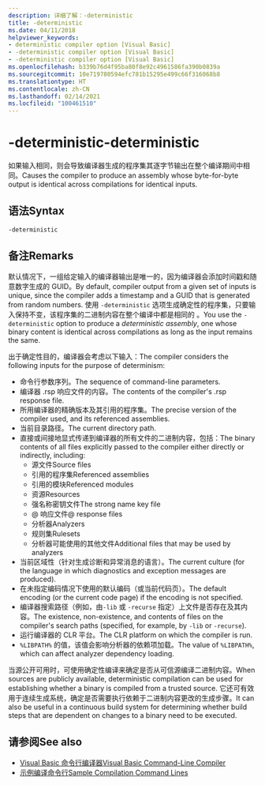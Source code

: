 ```yaml
---
description: 详细了解：-deterministic
title: -deterministic
ms.date: 04/11/2018
helpviewer_keywords:
- deterministic compiler option [Visual Basic]
- -deterministic compiler option [Visual Basic]
- -deterministic compiler option [Visual Basic]
ms.openlocfilehash: b339b76d4f95ba80f8e92c4961586fa390b0839a
ms.sourcegitcommit: 10e719780594efc781b15295e499c66f316068b8
ms.translationtype: HT
ms.contentlocale: zh-CN
ms.lasthandoff: 02/14/2021
ms.locfileid: "100461510"
---
```

# <a name="-deterministic"></a><span data-ttu-id="c0110-103">-deterministic</span><span class="sxs-lookup"><span data-stu-id="c0110-103">-deterministic</span></span>

<span data-ttu-id="c0110-104">如果输入相同，则会导致编译器生成的程序集其逐字节输出在整个编译期间中相同。</span><span class="sxs-lookup"><span data-stu-id="c0110-104">Causes the compiler to produce an assembly whose byte-for-byte output is identical across compilations for identical inputs.</span></span>

## <a name="syntax"></a><span data-ttu-id="c0110-105">语法</span><span class="sxs-lookup"><span data-stu-id="c0110-105">Syntax</span></span>

```console
-deterministic
```

## <a name="remarks"></a><span data-ttu-id="c0110-106">备注</span><span class="sxs-lookup"><span data-stu-id="c0110-106">Remarks</span></span>

<span data-ttu-id="c0110-107">默认情况下，一组给定输入的编译器输出是唯一的，因为编译器会添加时间戳和随意数字生成的 GUID。</span><span class="sxs-lookup"><span data-stu-id="c0110-107">By default, compiler output from a given set of inputs is unique, since the compiler adds a timestamp and a GUID that is generated from random numbers.</span></span> <span data-ttu-id="c0110-108">使用 `-deterministic` 选项生成确定性的程序集，只要输入保持不变，该程序集的二进制内容在整个编译中都是相同的  。</span><span class="sxs-lookup"><span data-stu-id="c0110-108">You use the `-deterministic` option to produce a *deterministic assembly*, one whose binary content is identical across compilations as long as the input remains the same.</span></span>

<span data-ttu-id="c0110-109">出于确定性目的，编译器会考虑以下输入：</span><span class="sxs-lookup"><span data-stu-id="c0110-109">The compiler considers the following inputs for the purpose of determinism:</span></span>

- <span data-ttu-id="c0110-110">命令行参数序列。</span><span class="sxs-lookup"><span data-stu-id="c0110-110">The sequence of command-line parameters.</span></span>
- <span data-ttu-id="c0110-111">编译器 .rsp 响应文件的内容。</span><span class="sxs-lookup"><span data-stu-id="c0110-111">The contents of the compiler's .rsp response file.</span></span>
- <span data-ttu-id="c0110-112">所用编译器的精确版本及其引用的程序集。</span><span class="sxs-lookup"><span data-stu-id="c0110-112">The precise version of the compiler used, and its referenced assemblies.</span></span>
- <span data-ttu-id="c0110-113">当前目录路径。</span><span class="sxs-lookup"><span data-stu-id="c0110-113">The current directory path.</span></span>
- <span data-ttu-id="c0110-114">直接或间接地显式传递到编译器的所有文件的二进制内容，包括：</span><span class="sxs-lookup"><span data-stu-id="c0110-114">The binary contents of all files explicitly passed to the compiler either directly or indirectly, including:</span></span>
  - <span data-ttu-id="c0110-115">源文件</span><span class="sxs-lookup"><span data-stu-id="c0110-115">Source files</span></span>
  - <span data-ttu-id="c0110-116">引用的程序集</span><span class="sxs-lookup"><span data-stu-id="c0110-116">Referenced assemblies</span></span>
  - <span data-ttu-id="c0110-117">引用的模块</span><span class="sxs-lookup"><span data-stu-id="c0110-117">Referenced modules</span></span>
  - <span data-ttu-id="c0110-118">资源</span><span class="sxs-lookup"><span data-stu-id="c0110-118">Resources</span></span>
  - <span data-ttu-id="c0110-119">强名称密钥文件</span><span class="sxs-lookup"><span data-stu-id="c0110-119">The strong name key file</span></span>
  - <span data-ttu-id="c0110-120">@ 响应文件</span><span class="sxs-lookup"><span data-stu-id="c0110-120">@ response files</span></span>
  - <span data-ttu-id="c0110-121">分析器</span><span class="sxs-lookup"><span data-stu-id="c0110-121">Analyzers</span></span>
  - <span data-ttu-id="c0110-122">规则集</span><span class="sxs-lookup"><span data-stu-id="c0110-122">Rulesets</span></span>
  - <span data-ttu-id="c0110-123">分析器可能使用的其他文件</span><span class="sxs-lookup"><span data-stu-id="c0110-123">Additional files that may be used by analyzers</span></span>
- <span data-ttu-id="c0110-124">当前区域性（针对生成诊断和异常消息的语言）。</span><span class="sxs-lookup"><span data-stu-id="c0110-124">The current culture (for the language in which diagnostics and exception messages are produced).</span></span>
- <span data-ttu-id="c0110-125">在未指定编码情况下使用的默认编码（或当前代码页）。</span><span class="sxs-lookup"><span data-stu-id="c0110-125">The default encoding (or the current code page) if the encoding is not specified.</span></span>
- <span data-ttu-id="c0110-126">编译器搜索路径（例如，由`-lib` 或 `-recurse` 指定）上文件是否存在及其内容。</span><span class="sxs-lookup"><span data-stu-id="c0110-126">The existence, non-existence, and contents of files on the compiler's search paths (specified, for example, by `-lib` or `-recurse`).</span></span>
- <span data-ttu-id="c0110-127">运行编译器的 CLR 平台。</span><span class="sxs-lookup"><span data-stu-id="c0110-127">The CLR platform on which the compiler is run.</span></span>
- <span data-ttu-id="c0110-128">`%LIBPATH%` 的值，该值会影响分析器的依赖项加载。</span><span class="sxs-lookup"><span data-stu-id="c0110-128">The value of `%LIBPATH%`, which can affect analyzer dependency loading.</span></span>

<span data-ttu-id="c0110-129">当源公开可用时，可使用确定性编译来确定是否从可信源编译二进制内容。</span><span class="sxs-lookup"><span data-stu-id="c0110-129">When sources are publicly available, deterministic compilation can be used for establishing whether a binary is compiled from a trusted source.</span></span> <span data-ttu-id="c0110-130">它还可有效用于连续生成系统，确定是否需要执行依赖于二进制内容更改的生成步骤。</span><span class="sxs-lookup"><span data-stu-id="c0110-130">It can also be useful in a continuous build system for determining whether build steps that are dependent on changes to a binary need to be executed.</span></span>

## <a name="see-also"></a><span data-ttu-id="c0110-131">请参阅</span><span class="sxs-lookup"><span data-stu-id="c0110-131">See also</span></span>

- [<span data-ttu-id="c0110-132">Visual Basic 命令行编译器</span><span class="sxs-lookup"><span data-stu-id="c0110-132">Visual Basic Command-Line Compiler</span></span>](index.md)
- [<span data-ttu-id="c0110-133">示例编译命令行</span><span class="sxs-lookup"><span data-stu-id="c0110-133">Sample Compilation Command Lines</span></span>](sample-compilation-command-lines.md)
